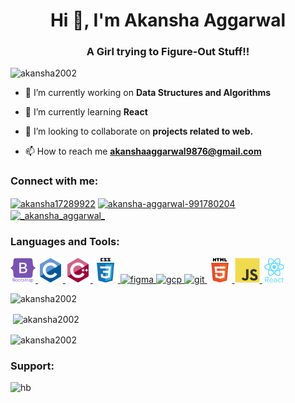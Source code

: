 
<h1 align="center">Hi 👋, I'm Akansha Aggarwal</h1>
<h3 align="center">A Girl trying to Figure-Out Stuff!!</h3>

<p align="left"> <img src="https://komarev.com/ghpvc/?username=akansha2002&label=Profile%20views&color=0e75b6&style=flat" alt="akansha2002" /> </p>

- 🔭 I’m currently working on **Data Structures and Algorithms**

- 🌱 I’m currently learning **React**

- 👯 I’m looking to collaborate on **projects related to web.**

- 📫 How to reach me **akanshaaggarwal9876@gmail.com**

<h3 align="left">Connect with me:</h3>
<p align="left">
<a href="https://twitter.com/akansha17289922" target="blank"><img align="center" src="https://raw.githubusercontent.com/rahuldkjain/github-profile-readme-generator/master/src/images/icons/Social/twitter.svg" alt="akansha17289922" height="30" width="40" /></a>
<a href="https://linkedin.com/in/akansha-aggarwal-991780204" target="blank"><img align="center" src="https://raw.githubusercontent.com/rahuldkjain/github-profile-readme-generator/master/src/images/icons/Social/linked-in-alt.svg" alt="akansha-aggarwal-991780204" height="30" width="40" /></a>
<a href="https://instagram.com/_akansha_aggarwal_" target="blank"><img align="center" src="https://raw.githubusercontent.com/rahuldkjain/github-profile-readme-generator/master/src/images/icons/Social/instagram.svg" alt="_akansha_aggarwal_" height="30" width="40" /></a>
</p>

<h3 align="left">Languages and Tools:</h3>
<p align="left"> <a href="https://getbootstrap.com" target="_blank" rel="noreferrer"> <img src="https://raw.githubusercontent.com/devicons/devicon/master/icons/bootstrap/bootstrap-plain-wordmark.svg" alt="bootstrap" width="40" height="40"/> </a> <a href="https://www.cprogramming.com/" target="_blank" rel="noreferrer"> <img src="https://raw.githubusercontent.com/devicons/devicon/master/icons/c/c-original.svg" alt="c" width="40" height="40"/> </a> <a href="https://www.w3schools.com/cpp/" target="_blank" rel="noreferrer"> <img src="https://raw.githubusercontent.com/devicons/devicon/master/icons/cplusplus/cplusplus-original.svg" alt="cplusplus" width="40" height="40"/> </a> <a href="https://www.w3schools.com/css/" target="_blank" rel="noreferrer"> <img src="https://raw.githubusercontent.com/devicons/devicon/master/icons/css3/css3-original-wordmark.svg" alt="css3" width="40" height="40"/> </a> <a href="https://www.figma.com/" target="_blank" rel="noreferrer"> <img src="https://www.vectorlogo.zone/logos/figma/figma-icon.svg" alt="figma" width="40" height="40"/> </a> <a href="https://cloud.google.com" target="_blank" rel="noreferrer"> <img src="https://www.vectorlogo.zone/logos/google_cloud/google_cloud-icon.svg" alt="gcp" width="40" height="40"/> </a> <a href="https://git-scm.com/" target="_blank" rel="noreferrer"> <img src="https://www.vectorlogo.zone/logos/git-scm/git-scm-icon.svg" alt="git" width="40" height="40"/> </a> <a href="https://www.w3.org/html/" target="_blank" rel="noreferrer"> <img src="https://raw.githubusercontent.com/devicons/devicon/master/icons/html5/html5-original-wordmark.svg" alt="html5" width="40" height="40"/> </a> <a href="https://developer.mozilla.org/en-US/docs/Web/JavaScript" target="_blank" rel="noreferrer"> <img src="https://raw.githubusercontent.com/devicons/devicon/master/icons/javascript/javascript-original.svg" alt="javascript" width="40" height="40"/> </a> <a href="https://reactjs.org/" target="_blank" rel="noreferrer"> <img src="https://raw.githubusercontent.com/devicons/devicon/master/icons/react/react-original-wordmark.svg" alt="react" width="40" height="40"/> </a> </p>


<p><img  src="https://github-readme-stats.vercel.app/api/top-langs?username=akansha2002&show_icons=true&locale=en&layout=compact" alt="akansha2002" /></p>

<p>&nbsp;<img align="center" src="https://github-readme-stats.vercel.app/api?username=akansha2002&show_icons=true&locale=en" alt="akansha2002" /></p>

<p><img align="center" src="https://github-readme-streak-stats.herokuapp.com/?user=akansha2002&" alt="akansha2002" /></p>

<h3 align="left">Support:</h3>
<p><a href="https://www.buymeacoffee.com/hb"> <img align="left" src="https://cdn.buymeacoffee.com/buttons/v2/default-yellow.png" height="50" width="210" alt="hb" /></a></p><br><br>
